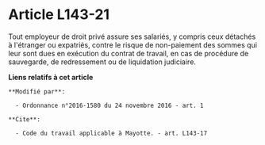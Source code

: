 # Article L143-21

Tout employeur de droit privé assure ses salariés, y compris ceux détachés à l'étranger ou expatriés, contre le risque de
non-paiement des sommes qui leur sont dues en exécution du contrat de travail, en cas de procédure de sauvegarde, de
redressement ou de liquidation judiciaire.

**Liens relatifs à cet article**

	**Modifié par**:

	  - Ordonnance n°2016-1580 du 24 novembre 2016 - art. 1

	**Cite**:

	  - Code du travail applicable à Mayotte. - art. L143-17
